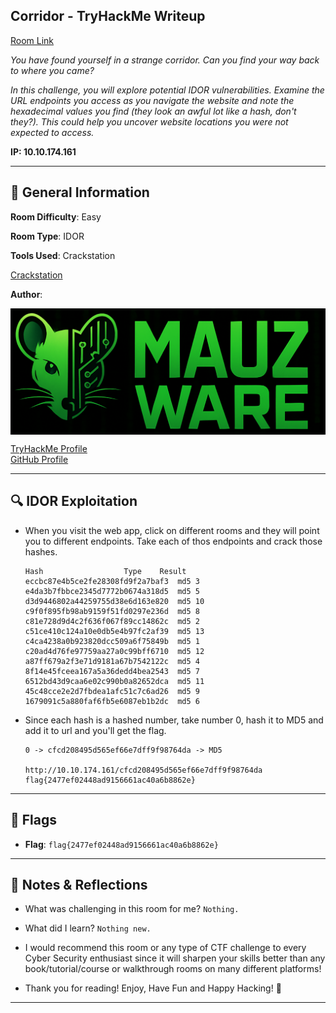 ## Corridor - TryHackMe Writeup

[Room Link](https://tryhackme.com/room/corridor)

<i>You have found yourself in a strange corridor. Can you find your way back to where you came?

In this challenge, you will explore potential IDOR vulnerabilities. Examine the URL endpoints you access as you navigate the website and note the hexadecimal values you find (they look an awful lot like a hash, don't they?). 
This could help you uncover website locations you were not expected to access.</i>

**IP: 10.10.174.161**

---

## 📌 General Information

**Room Difficulty**: Easy  <br>

**Room Type**: IDOR <br>

**Tools Used**: Crackstation<br>

[Crackstation](https://crackstation.net/)<br>

**Author**: <br>

[<img align='center' src="https://github.com/mauzware/mauzware/blob/main/LOGO%20NEW.png"/>](https://github.com/mauzware)

[TryHackMe Profile](https://tryhackme.com/p/mauzinho) <br>
[GitHub Profile](https://github.com/mauzware)

---

## 🔍 IDOR Exploitation

- When you visit the web app, click on different rooms and they will point you to different endpoints. Take each of thos endpoints and crack those hashes.

  ```
  Hash					Type	Result
  eccbc87e4b5ce2fe28308fd9f2a7baf3	md5	3
  e4da3b7fbbce2345d7772b0674a318d5	md5	5
  d3d9446802a44259755d38e6d163e820	md5	10
  c9f0f895fb98ab9159f51fd0297e236d	md5	8
  c81e728d9d4c2f636f067f89cc14862c	md5	2
  c51ce410c124a10e0db5e4b97fc2af39	md5	13
  c4ca4238a0b923820dcc509a6f75849b	md5	1
  c20ad4d76fe97759aa27a0c99bff6710	md5	12
  a87ff679a2f3e71d9181a67b7542122c	md5	4
  8f14e45fceea167a5a36dedd4bea2543	md5	7
  6512bd43d9caa6e02c990b0a82652dca	md5	11
  45c48cce2e2d7fbdea1afc51c7c6ad26	md5	9
  1679091c5a880faf6fb5e6087eb1b2dc	md5	6
  ```
  
- Since each hash is a hashed number, take number 0, hash it to MD5 and add it to url and you'll get the flag.

  ```
  0 -> cfcd208495d565ef66e7dff9f98764da -> MD5

  http://10.10.174.161/cfcd208495d565ef66e7dff9f98764da
  flag{2477ef02448ad9156661ac40a6b8862e}
  ```

---

## 🏁 Flags

- **Flag**: `flag{2477ef02448ad9156661ac40a6b8862e}`

---

## 💬 Notes & Reflections

- What was challenging in this room for me?
  `Nothing.`

- What did I learn?
  `Nothing new.`

- I would recommend this room or any type of CTF challenge to every Cyber Security enthusiast since it will sharpen your skills better than any book/tutorial/course or walkthrough rooms on many different platforms!

- Thank you for reading! Enjoy, Have Fun and Happy Hacking! 🤟

---
